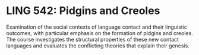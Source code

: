 # LING 542: Pidgins and Creoles

Examination of the social contexts of language contact and their linguistic outcomes, with particular emphasis on the formation of pidgins and creoles. The course investigates the structural properties of these new contact languages and evaluates the conflicting theories that explain their genesis.